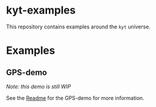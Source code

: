 # kyt-examples

This repository contains examples around the `kyt` universe. 

# Examples

## GPS-demo

*Note: this demo is still WIP*

See the [Readme](GPS-demo/Readme.md) for the GPS-demo for more information.